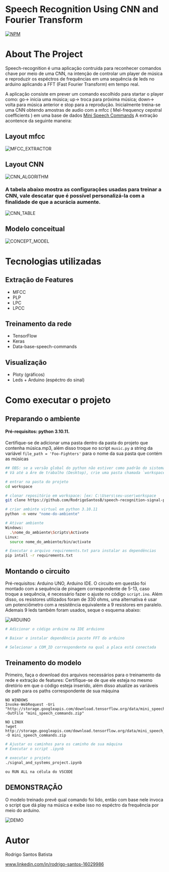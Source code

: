 # Speech Recognition Using CNN and Fourier Transform
[![NPM](https://img.shields.io/npm/l/react)](https://github.com/RodrigoSantosB/speech-recognition-signal-project/blob/main/LICENSE) 

# About The Project 

Speech-recognition é uma aplicação contruida para reconhecer comandos chave por meio de uma CNN, na intenção de controlar um player de música e reproduzir os espéctros de frequências em uma sequência de leds
no arduino aplicando a FFT (Fast Fourier Transform) em tempo real.

A aplicação consiste em prever um comando escolhido para startar o player como: go-> inicia uma música; up-> troca para próxima música; down-> volta para música anterior e stop para a reprodução.
Inicialmente treina-se uma CNN obtendo amostras de audio com a mfcc ( Mel-frequency cepstral coefficients ) em uma base de dados  [Mini Speech Commands](https://www.tensorflow.org/datasets/catalog/speech_commands?hl=pt-br)
A extração acontence da seguinte maneira:

## Layout mfcc
![MFCC_EXTRACTOR](https://github.com/RodrigoSantosB/speech-recognition/blob/main/images/mfcc_img.png)

## Layout CNN
![CNN_ALGORITHM](https://github.com/RodrigoSantosB/speech-recognition/blob/main/images/cnn_estructure.png) 
### A tabela abaixo mostra as configurações usadas para treinar a CNN, vale descatar que é possível personalizá-la com a finalidade de que a acurácia aumente.  
![CNN_TABLE](https://github.com/RodrigoSantosB/speech-recognition/blob/main/images/model_table.png)


## Modelo conceitual
![CONCEPT_MODEL](https://github.com/RodrigoSantosB/speech-recognition/blob/main/images/concept_model.png)

# Tecnologias utilizadas
## Extração de Features
- MFCC
- PLP
- LPC
- LPCC
## Treinamento da rede
- TensorFlow
- Keras
- Data-base-speech-commands
## Visualização
- Ploty (gráficos)
- Leds + Arduino (espéctro do sinal)

# Como executar o projeto

## Preparando o ambiente
#### Pré-requisitos: python 3.10.11. 
Certifique-se de adicionar uma pasta dentro da pasta do projeto que contenha música.mp3, além disso troque no script `music.py` a string da variável `file_path = 'Foo-Fighters'` para o nome da sua pasta que contém as músicas
```bash
## OBS: se a versão global do python não estiver como padrão do sistema, coloque-a como padrão
# Vá até a Áre de trabalho (Desktop), crie uma pasta chamada `workspace`

# entrar na pasta do projeto
cd workspace

# clonar repositório em workspace: [ex: C:\Users\seu-user\workspace
git clone https://github.com/RodrigoSantosB/speech-recognition-signal-project.git

# criar ambinte virtual em python 3.10.11
python -m venv "nome-do-ambiente"

# Ativar ambiente
Windows:
  .\nome_do_ambiente\Scripts\Activate
Linux:
  source nome_do_ambiente/bin/activate

# Executar o arquivo requirements.txt para instalar as dependências 
pip intall -r requirements.txt

```


## Montando o circuito
Pré-requisitos: Arduino UNO, Arduino IDE. O circuito em questão foi montado com a sequência de pinagem correspondente de 5-13, caso troque a sequência, é necessário fazer o ajuste no código `script.ino`.
Além disso, os resistores utilizados foram de 330 ohms, uma alternativa é usar um potenciômetro com a resistência equivalente a 9 resistores em paralelo. Ademais 9 leds também foram usados, seque o esquema abaixo:

![ARDUINO](https://github.com/RodrigoSantosB/speech-recognition/blob/main/images/circuito_ardu.png)

```bash
# Adicionar o código arduino na IDE arduiono

# Baixar e instalar dependência pacote FFT do arduino 

# Selecionar a COM_ID correspondente na qual a placa está conectada

```


## Treinamento do modelo
Primeiro, faça o download dos arquivos necessários para o treinamento da rede e extração de features:
Certifique-se de que ele esteja no mesmo diretório em que o código esteja inserido, além disso atualize as variáveis de path para os paths correspondente de sua máquina 
```
NO WINDOWS
Invoke-WebRequest -Uri "http://storage.googleapis.com/download.tensorflow.org/data/mini_speech_commands.zip" -OutFile "mini_speech_commands.zip"
```

```
NO LINUX
!wget http://storage.googleapis.com/download.tensorflow.org/data/mini_speech_commands.zip -O mini_speech_commands.zip
```

```bash
# Ajustar os caminhos para os caminho de sua máquina
# Executar o script .ipynb

# executar o projeto
./signal_and_systems_project.ipynb

ou RUN ALL na célula do VSCODE
```

## DEMONSTRAÇÃO

O modelo treinado prevê qual comando foi lido, então com base nele invoca o script que dá play na música e exibe isso no espéctro da frequência  por meio do arduino. 



![DEMO](https://github.com/RodrigoSantosB/speech-recognition/blob/main/images/demonstracao_gif.gif)


# Autor

Rodrigo Santos Batista

www.linkedin.com/in/rodrigo-santos-16029986
